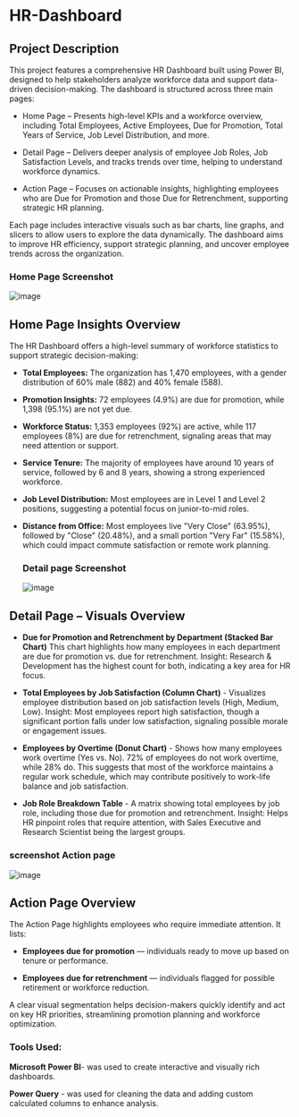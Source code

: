 # HR-Dashboard
## Project Description 
This project features a comprehensive HR Dashboard built using Power BI, designed to help stakeholders analyze workforce data and support data-driven decision-making. The dashboard is structured across three main pages:

- Home Page – Presents high-level KPIs and a workforce overview, including Total Employees, Active Employees, Due for Promotion, Total Years of Service, Job Level Distribution, and more.

- Detail Page – Delivers deeper analysis of employee Job Roles, Job Satisfaction Levels, and tracks trends over time, helping to understand workforce dynamics.

- Action Page – Focuses on actionable insights, highlighting employees who are Due for Promotion and those Due for Retrenchment, supporting strategic HR planning.

Each page includes interactive visuals such as bar charts, line graphs, and slicers to allow users to explore the data dynamically. The dashboard aims to improve HR efficiency, support strategic planning, and uncover employee trends across the organization.

###  Home Page Screenshot
![image](https://github.com/user-attachments/assets/34676638-2ec8-42d4-ab99-f74c39aa614d)

## Home Page Insights Overview
The HR Dashboard offers a high-level summary of workforce statistics to support strategic decision-making:

- **Total Employees:** The organization has 1,470 employees, with a gender distribution of 60% male (882) and 40% female (588).
- **Promotion Insights:** 72 employees (4.9%) are due for promotion, while 1,398 (95.1%) are not yet due.
- **Workforce Status:** 1,353 employees (92%) are active, while 117 employees (8%) are due for retrenchment, signaling areas that may need attention or support.
- **Service Tenure:** The majority of employees have around 10 years of service, followed by 6 and 8 years, showing a strong experienced workforce.
- **Job Level Distribution:** Most employees are in Level 1 and Level 2 positions, suggesting a potential focus on junior-to-mid roles.
 - **Distance from Office:** Most employees live "Very Close" (63.95%), followed by "Close" (20.48%), and a small portion "Very Far" (15.58%), which could impact commute satisfaction or remote work planning.

   ###  Detail page Screenshot
   ![image](https://github.com/user-attachments/assets/50afb646-ba9e-44cc-9c2f-bb9deb70f11c)

  ## Detail Page – Visuals Overview
- **Due for Promotion and Retrenchment by Department (Stacked Bar Chart)**
This chart highlights how many employees in each department are due for promotion vs. due for retrenchment.
Insight: Research & Development has the highest count for both, indicating a key area for HR focus.

- **Total Employees by Job Satisfaction (Column Chart)** -
Visualizes employee distribution based on job satisfaction levels (High, Medium, Low).
Insight: Most employees report high satisfaction, though a significant portion falls under low satisfaction, signaling possible morale or engagement issues.

- **Employees by Overtime (Donut Chart)** -
Shows how many employees work overtime (Yes vs. No).
 72% of employees do not work overtime, while 28% do. This suggests that most of the workforce maintains a regular work schedule, which may contribute positively to work-life balance and job satisfaction.

- **Job Role Breakdown Table** -
A matrix showing total employees by job role, including those due for promotion and retrenchment.
Insight: Helps HR pinpoint roles that require attention, with Sales Executive and Research Scientist being the largest groups.

### screenshot Action page
![image](https://github.com/user-attachments/assets/46a4c5cd-cf9b-4bf2-865f-4c28cfc3cfcc)

## Action Page Overview
The Action Page highlights employees who require immediate attention. It lists:

-  **Employees due for promotion** — individuals ready to move up based on tenure or performance.

-  **Employees due for retrenchment**  — individuals flagged for possible retirement or workforce reduction.

A clear visual segmentation helps decision-makers quickly identify and act on key HR priorities, streamlining promotion planning and workforce optimization.





### Tools Used:

**Microsoft Power BI**- was used to create interactive and visually rich dashboards.

**Power Query** - was used for cleaning the data and adding custom calculated columns to enhance analysis.

































